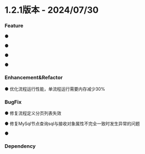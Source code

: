# 1.2.1版本 - 2024/07/30



### Feature

● 

● 

● 

● 


### Enhancement&Refactor

● 优化流程运行性能，单流程运行需要内存减少30%

### BugFix

● 修复流程定义分页列表失效

● 修复MySql节点查询sql与接收对象属性不完全一致时发生异常的问题

● 

### Dependency
